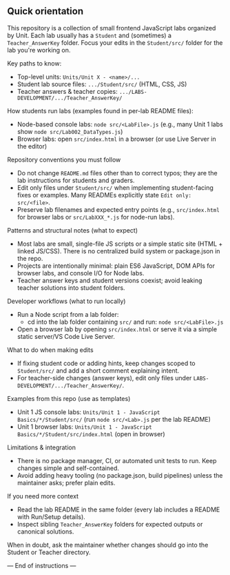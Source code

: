 ## Quick orientation

This repository is a collection of small frontend JavaScript labs organized by Unit. Each lab usually has a `Student` and (sometimes) a `Teacher_AnswerKey` folder. Focus your edits in the `Student/src/` folder for the lab you're working on.

Key paths to know:
- Top-level units: `Units/Unit X - <name>/...`
- Student lab source files: `.../Student/src/` (HTML, CSS, JS)
- Teacher answers & teacher copies: `.../LABS-DEVELOPMENT/.../Teacher_AnswerKey/`

How students run labs (examples found in per-lab README files):
- Node-based console labs: `node src/<LabFile>.js` (e.g., many Unit 1 labs show `node src/Lab002_DataTypes.js`)
- Browser labs: open `src/index.html` in a browser (or use Live Server in the editor)

Repository conventions you must follow
- Do not change `README.md` files other than to correct typos; they are the lab instructions for students and graders.
- Edit only files under `Student/src/` when implementing student-facing fixes or examples. Many READMEs explicitly state `Edit only: src/<file>`.
- Preserve lab filenames and expected entry points (e.g., `src/index.html` for browser labs or `src/LabXXX_*.js` for node-run labs).

Patterns and structural notes (what to expect)
- Most labs are small, single-file JS scripts or a simple static site (HTML + linked JS/CSS). There is no centralized build system or package.json in the repo.
- Projects are intentionally minimal: plain ES6 JavaScript, DOM APIs for browser labs, and console I/O for Node labs.
- Teacher answer keys and student versions coexist; avoid leaking teacher solutions into student folders.

Developer workflows (what to run locally)
- Run a Node script from a lab folder:
  - cd into the lab folder containing `src/` and run: `node src/<LabFile>.js`
- Open a browser lab by opening `src/index.html` or serve it via a simple static server/VS Code Live Server.

What to do when making edits
- If fixing student code or adding hints, keep changes scoped to `Student/src/` and add a short comment explaining intent.
- For teacher-side changes (answer keys), edit only files under `LABS-DEVELOPMENT/.../Teacher_AnswerKey/`.

Examples from this repo (use as templates)
- Unit 1 JS console labs: `Units/Unit 1 - JavaScript Basics/*/Student/src/` (run `node src/<Lab>.js` per the lab README)
- Unit 1 browser labs: `Units/Unit 1 - JavaScript Basics/*/Student/src/index.html` (open in browser)

Limitations & integration
- There is no package manager, CI, or automated unit tests to run. Keep changes simple and self-contained.
- Avoid adding heavy tooling (no package.json, build pipelines) unless the maintainer asks; prefer plain edits.

If you need more context
- Read the lab README in the same folder (every lab includes a README with Run/Setup details).
- Inspect sibling `Teacher_AnswerKey` folders for expected outputs or canonical solutions.

When in doubt, ask the maintainer whether changes should go into the Student or Teacher directory.

— End of instructions —
